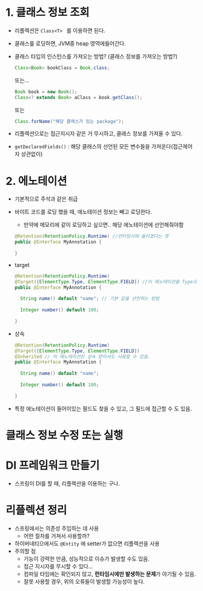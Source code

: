 # 1. 클래스 정보 조회

- 리플렉션은 `Class<T> ` 를 이용하면 된다.

- 클래스를 로딩하면, JVM중 heap 영역에들어간다.

- 클래스 타입의 인스턴스를 가져오는 방법? (클래스 정보를 가져오는 방법?)

  ```java
  Class<Book> bookClass = Book.class;
  ```

  또는...

  ```java
  Book book = new Book();
  Class<? extends Book> aClass = book.getClass();
  ```

  또는

  ```java
  Class.forName("해당 클래스가 있는 package");
  ```

- 리플렉션으로는 접근지시자 같은 거 무시하고, 클래스 정보를 가져올 수 있다.
- `getDeclaredFields()` : 해당 클래스의 선언된 모든 변수들을 가져온다(접근제어자 상관없이)



# 2. 에노테이션

- 기본적으로 주석과 같은 취급

- 바이트 코드를 로딩 했을 때, 애노테이션 정보는 빼고 로딩한다.

  - 만약에 메모리에 같이 로딩하고 싶으면.. 해당 에노테이션에 선언해줘야함

  ```java
  @Retention(RetentionPolicy.Runtime) //런타임시에 올리겠다는 뜻
  public @Interface MyAnnotation {
    
  }
  ```

- target

  ```java
  @Retention(RetentionPolicy.Runtime)
  @Target({ElementType.Type, ElementType.FIELD}) //이 에노테이션을 Type과 FIELD에서만 사용하겠다라는 의미, 어길경우 컴파일 단계에서 잡아준다.
  public @Interface MyAnnotation {
    
    String name() default "name"; // 기본 값을 선언하는 방법
    
    Integer number() default 100;
    
  }
  ```

- 상속

  ```java
  @Retention(RetentionPolicy.Runtime)
  @Target({ElementType.Type, ElementType.FIELD})
  @Inherited // 이 애노테이션은 상속 받아서도 사용할 수 있음.
  public @Interface MyAnnotation {
    
    String name() default "name";
    
    Integer number() default 100;
    
  }
  ```

- 특정 에노테이션이 들어이있는 필드도 찾을 수 있고, 그 필드에 접근할 수 도 있음.



# 클래스 정보 수정 또는 실행



# DI 프레임워크 만들기

- 스프링이 DI를 할 때, 리플랙션을 이용하는 구나.



# 리플렉션 정리

- 스프링에서는 의존성 주입하는 데 사용
  - 어떤 절차를 거쳐서 사용할까?
- 하이버네티으에서도 `@Entity` 에 setter가 없으면 리플렉션을 사용
- 주의할 점
  - 기능이 강력한 만큼, 성능적으로 이슈가 발생할 수도 있음.
  - 접근 지시자를 무시할 수 있다...
  - 컴파일 타임에는 확인되지 않고, **런타임시에만 발생하는 문제**가 야기될 수 있음.
  - 잘못 사용할 경우, 위의 오류들이 발생할 가능성이 높다.

